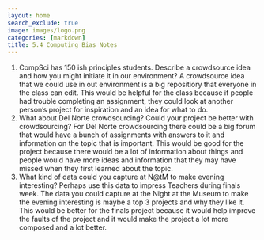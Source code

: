 ```yaml
---
layout: home
search_exclude: true
image: images/logo.png
categories: [markdown]
title: 5.4 Computing Bias Notes
---
```

1. CompSci has 150 ish principles students. Describe a crowdsource idea and how you might initiate it in our environment?
A crowdsource idea that we could use in out environment is a big repositiory that everyone in the class can edit. This would be helpful for the class because if people had trouble completing an assignment, they could look at another person’s project for inspiration and an idea for what to do.
2. What about Del Norte crowdsourcing? Could your project be better with crowdsourcing?
For Del Norte crowdsourcing there could be a big forum that would have a bunch of assignments with answers to it and information on the topic that is important. This would be good for the project because there would be a lot of information about things and people would have more ideas and information that they may have missed when they first learned about the topic.
3. What kind of data could you capture at N@tM to make evening interesting? Perhaps use this data to impress Teachers during finals week.
The data you could capture at the Night at the Museum to make the evening interesting is maybe a top 3 projects and why they like it. This would be better for the finals project because it would help improve the faults of the project and it would make the project a lot more composed and a lot better.